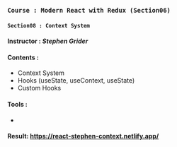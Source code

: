 ### `Course : Modern React with Redux (Section06)`

#### `Section08 : Context System`

#### Instructor : **_Stephen Grider_**

#### Contents :

- Context System
- Hooks (useState, useContext, useState)
- Custom Hooks

#### Tools :

-

#### Result: https://react-stephen-context.netlify.app/
